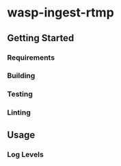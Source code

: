 # wasp-ingest-rtmp

## Getting Started

### Requirements

### Building

### Testing

### Linting

## Usage

### Log Levels
